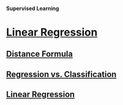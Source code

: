 #### Supervised Learning
# [Linear Regression](https://github.com/lendoo73/Challenge-Project-of-CodeCademy/tree/master/python/Analyze_Financial_Data_with_Python/Regression/Linear%20Regression)

## [Distance Formula](https://github.com/lendoo73/Challenge-Project-of-CodeCademy/tree/master/python/Learn_the_Basics_of_Machine_Learning/Classification_K_Nearest_Neighbors/Distance_formula)

## [Regression vs. Classification](https://www.codecademy.com/paths/machine-learning/tracks/regression-skill-path/modules/linear-regression-skill-path/articles/regression-vs-classification)

## [Linear Regression](https://github.com/lendoo73/Challenge-Project-of-CodeCademy/tree/master/python/Analyze_Financial_Data_with_Python/Regression/Linear%20Regression/Tutorial)
